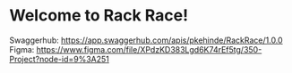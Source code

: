 # Welcome to Rack Race!

Swaggerhub: https://app.swaggerhub.com/apis/pkehinde/RackRace/1.0.0
Figma: https://www.figma.com/file/XPdzKD383Lgd6K74rEf5tg/350-Project?node-id=9%3A251

